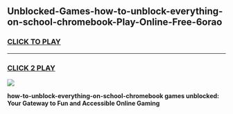
## Unblocked-Games-how-to-unblock-everything-on-school-chromebook-Play-Online-Free-6orao
<h3>
<a href="https://premium76.site?title=how-to-unblock-everything-on-school-chromebook&ref=26A">CLICK TO PLAY</a></h3>
<hr>

<h3>
<a href="https://premium76.site?title=how-to-unblock-everything-on-school-chromebook&ref=26A">CLICK 2 PLAY</a>
  
</h3>

<a href="https://premium76.site?title=how-to-unblock-everything-on-school-chromebook&ref=26A"><img src="https://clearcache.store/games.png"></a>


**how-to-unblock-everything-on-school-chromebook games unblocked: Your Gateway to Fun and Accessible Online Gaming**
